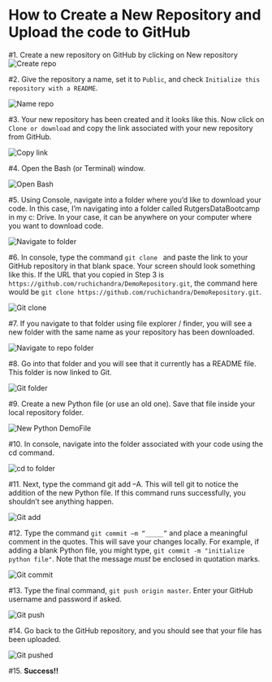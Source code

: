 # How to Create a New Repository and Upload the code to GitHub

#1. Create a new repository on GitHub by clicking on New repository
  ![Create repo](Images/Picture1.png)
  
#2. Give the repository a name, set it to `Public`, and check `Initialize this repository with a README`.

  ![Name repo](Images/Picture2.png)

#3. Your new repository has been created and it looks like this. Now click on `Clone or download`  and copy the link associated with your new repository from GitHub.

  ![Copy link](Images/Picture3.png)

#4. Open the Bash (or Terminal) window.

  ![Open Bash](Images/Picture4.png)
  
#5. Using Console, navigate into a folder where you’d like to download your code. In this case, I’m navigating into a folder called RutgersDataBootcamp in my c: Drive. In your case, it can be anywhere on your computer where you want to download code. 

  ![Navigate to folder](Images/Picture5.png)

#6. In console, type the command `git clone ` and paste the link to your GitHub repository in that blank space. Your screen should look something like this. If the URL that you copied in Step 3 is `https://github.com/ruchichandra/DemoRepository.git`, the command here would be `git clone https://github.com/ruchichandra/DemoRepository.git`.

  ![Git clone](Images/Picture6.png)
 
#7. If you navigate to that folder using file explorer / finder, you will see a new folder with the same name as your repository has been downloaded.

  ![Navigate to repo folder](Images/Picture7.png)
  
#8. Go into that folder and you will see that it currently has a README file. This folder is now linked to Git.
 
  ![Git folder](Images/Picture8.png)

#9. Create a new Python file (or use an old one). Save that file inside your local repository folder.

  ![New  Python DemoFile](Images/Picture9.png)

#10. In console, navigate into the folder associated with your code using the cd command.

  ![cd to folder](Images/Picture10.png)

#11. Next, type the command git add –A. This will tell git to notice the addition of the new Python file. If this command runs successfully, you shouldn’t see anything happen.

  ![Git add](Images/Picture11.png)

#12. Type the command `git commit –m “_____”` and place a meaningful comment in the quotes. This will save your changes locally. For example, if adding a blank Python file, you might type, `git commit -m "initialize python file"`. Note that the message *must* be enclosed in quotation marks.

  ![Git commit](Images/Picture12.png)

#13. Type the final command, `git push origin master`. Enter your GitHub username and password if asked.

  ![Git push](Images/Picture13.png)
  
#14. Go back to the GitHub repository, and you should see that your file has been uploaded.

  ![Git pushed](Images/Picture14.png)
  
#15. **Success!!**

  



